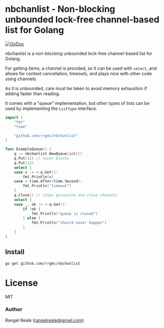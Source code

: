 # nbchanlist - Non-blocking unbounded lock-free channel-based list for Golang
[![GoDoc](https://godoc.org/github.com/rrgmc/nbchanlist?status.png)](https://godoc.org/github.com/rrgmc/nbchanlist)

nbchanlist is a non-blocking unbounded lock-free channel-based list for Golang.

For getting items, a channel is provided, so it can be used with `select`, and allows for context cancellation,
timeouts, and plays nice with other code using channels.

As it is unbounded, care must be taken to avoid memory exhaustion if adding faster than reading. 

It comes with a "queue" implementation, but other types of lists can be used by implementing the `ListType` interface.

```go
import (
    "fmt"
    "time"

    "github.com/rrgmc/nbchanlist"
)

func ExampleQueue() {
    q := nbchanlist.NewQueue[int]()
    q.Put(12) // never blocks
    q.Put(13)
    select {
    case v := <-q.Get():
        fmt.Println(v)
    case <-time.After(time.Second):
        fmt.Println("timeout")
    }
    q.Close() // stops goroutine and close channels
    select {
    case _, ok := <-q.Get():
        if !ok {
            fmt.Println("queue is closed")
        } else {
            fmt.Println("should never happen")
        }
    }
}
```

## Install

```shell
go get github.com/rrgmc/nbchanlist
```

# License

MIT

### Author

Rangel Reale (rangelreale@gmail.com)
